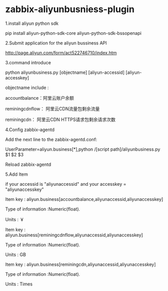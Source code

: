 # zabbix-aliyunbusniess-plugin

1.install aliyun python sdk

pip install aliyun-python-sdk-core aliyun-python-sdk-bssopenapi

2.Submit application for the aliyun bussiness API

http://page.aliyun.com/form/act522746710/index.htm


3.command introduce

python aliyunbusiness.py [objectname] [aliyun-accessid] [aliyun-accesskey]

objectname include :

accountbalance：阿里云账户余额

reminingcdnflow： 阿里云CDN流量包剩余流量

reminingcdn： 阿里云CDN HTTPS请求包剩余请求次数


4.Config zabbix-agentd 

Add the next line to the zabbix-agentd.conf:

UserParameter=aliyun.business[*],python /[script path]/aliyunbusiness.py $1 $2 $3

Reload zabbix-agentd


5.Add Item

if your accessid is "aliyunaccessid" and your accesskey = "aliyunaccesskey" 

Item key : aliyun.business[accountbalance,aliyunaccessid,aliyunaccesskey]

Type of information :Numeric(float).

Units : ￥

Item key : aliyun.business[reminingcdnflow,aliyunaccessid,aliyunaccesskey]

Type of information :Numeric(float).

Units : GB

Item key : aliyun.business[reminingcdn,aliyunaccessid,aliyunaccesskey]

Type of information :Numeric(float).

Units : Times


